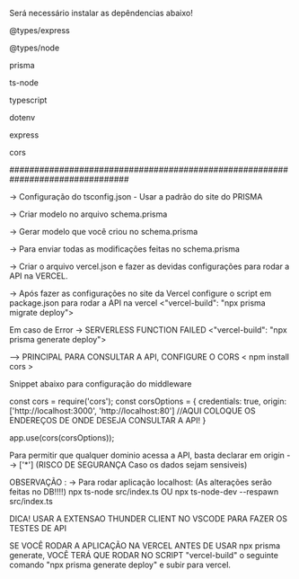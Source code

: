 Será necessário instalar as depêndencias abaixo!

@types/express


@types/node


prisma


ts-node


typescript


dotenv


express

cors

################################################################################


-> Configuração do tsconfig.json - Usar a padrão do site do PRISMA

-> Criar modelo no arquivo schema.prisma

-> Gerar modelo que você criou no schema.prisma
<npx prisma generate>

-> Para enviar todas as modificações feitas no schema.prisma
<npx prisma db push>

-> Criar o arquivo vercel.json e fazer as devidas configurações para rodar
a API na VERCEL.

-> Após fazer as configurações no site da Vercel
configure o script em package.json para rodar a API na vercel
 <"vercel-build": "npx prisma migrate deploy">

 Em caso de Error -> SERVERLESS FUNCTION FAILED
  <"vercel-build": "npx prisma generate deploy">

--> PRINCIPAL PARA CONSULTAR A API, CONFIGURE O CORS
< npm install cors >

Snippet abaixo para configuração do middleware

const cors = require('cors');
const corsOptions = {
    credentials: true,
    origin: ['http://localhost:3000', 'http://localhost:80'] //AQUI COLOQUE OS ENDEREÇOS DE ONDE DESEJA CONSULTAR A API!
}

app.use(cors(corsOptions));

Para permitir que qualquer dominio acessa a API, basta declarar em origin --> ['*'] (RISCO DE SEGURANÇA Caso os dados sejam sensiveis)


OBSERVAÇÃO :
-> Para rodar aplicação localhost: (As alterações serão feitas no DB!!!!)
npx ts-node src/index.ts OU npx ts-node-dev --respawn src/index.ts

DICA! USAR A EXTENSAO THUNDER CLIENT NO VSCODE
PARA FAZER OS TESTES DE API

SE VOCÊ RODAR A APLICAÇÃO NA VERCEL ANTES DE USAR npx prisma generate,
VOCÊ TERÁ QUE RODAR NO SCRIPT "vercel-build" o seguinte comando "npx prisma generate deploy"
e subir para vercel.